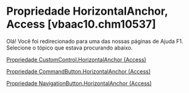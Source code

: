 
# Propriedade HorizontalAnchor, Access [vbaac10.chm10537]

Olá! Você foi redirecionado para uma das nossas páginas de Ajuda F1. Selecione o tópico que estava procurando abaixo.

[Propriedade CustomControl.HorizontalAnchor (Access)](http://msdn.microsoft.com/library/1ccbf207-3b60-d7e7-dd69-355c2e3a1a60%28Office.15%29.aspx)

[Propriedade CommandButton.HorizontalAnchor (Access)](http://msdn.microsoft.com/library/3b16ed18-a83d-df6e-5f14-6edbd25e9490%28Office.15%29.aspx)

[Propriedade NavigationButton.HorizontalAnchor (Access)](http://msdn.microsoft.com/library/a68f440f-99fd-54f1-bcc0-e06502ac2dbc%28Office.15%29.aspx)
